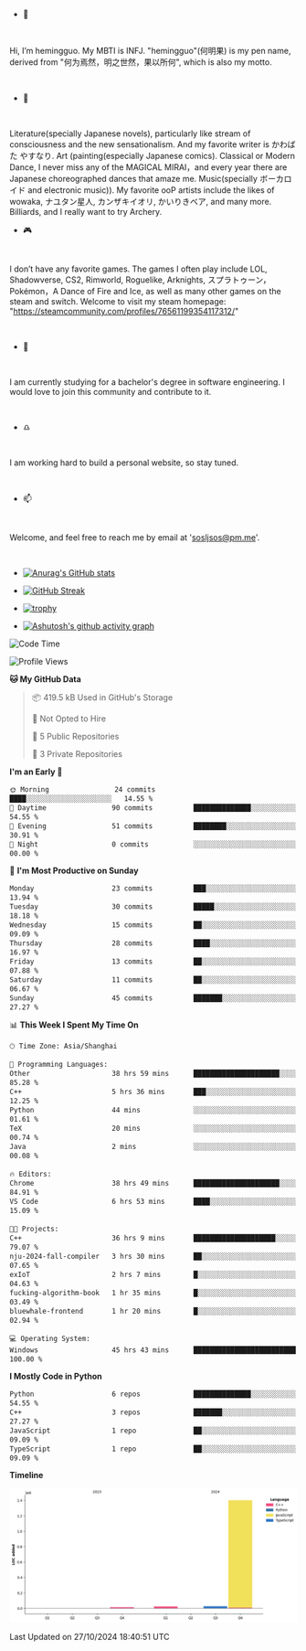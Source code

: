 - 👋
  
<br>

Hi, I’m hemingguo. My MBTI is INFJ. "hemingguo"(何明果) is my pen name, derived from "何为焉然，明之世然，果以所何", which is also my motto.

<br>

- 🎨
  
<br>

Literature(specially Japanese novels), particularly like stream of consciousness and the new sensationalism. And my favorite writer is かわばた やすなり.
Art (painting(especially Japanese comics).
Classical or Modern Dance, I never miss any of the MAGICAL MIRAI，and every year there are Japanese choreographed dances that amaze me.
Music(specially ボーカロイド and electronic music)). My favorite ooP artists include the likes of wowaka, ナユタン星人, カンザキイオリ, かいりきベア, and many more.
Billiards, and I really want to try Archery.
<br>

- 🎮 

<br>

I don’t have any favorite games. The games I often play include LOL, Shadowverse, CS2, Rimworld, Roguelike, Arknights, スプラトゥーン，Pokémon，A Dance of Fire and Ice, as well as many other games on the steam and switch. Welcome to visit my steam homepage: "https://steamcommunity.com/profiles/76561199354117312/"

<br>

- 🌱

  
<br>

I am currently studying for a bachelor's degree in software engineering. I would love to join this community and contribute to it.

<br>

- ♎ 

<br>

I am working hard to build a personal website, so stay tuned.

<br>

- 📫 

<br>

Welcome, and feel free to reach me by email at 'sosljsos@pm.me'.

<br>

- [![Anurag's GitHub stats](https://github-readme-stats.vercel.app/api?username=hemingguo&show_icons=true&count_private=true&theme=aura&hide_border=true&icon_color=FF4500&text_color=76EE00)](https://github.com/anuraghazra/github-readme-stats)
  
- [![GitHub Streak](https://github-readme-streak-stats.herokuapp.com/?user=hemingguo&hide_border=true&theme=tokyonight)](https://git.io/streak-stats)
  
- [![trophy](https://github-profile-trophy.vercel.app/?username=hemingguo&theme=dracula)](https://github.com/ryo-ma/github-profile-trophy)
- [![Ashutosh's github activity graph](https://github-readme-activity-graph.vercel.app/graph?username=hemingguo&theme=tokyo-night&hide_border=true)](https://github.com/ashutosh00710/github-readme-activity-graph)
<!--START_SECTION:waka-->
![Code Time](http://img.shields.io/badge/Code%20Time-1%2C482%20hrs%2015%20mins-blue)

![Profile Views](http://img.shields.io/badge/Profile%20Views-2-blue)

**🐱 My GitHub Data** 

> 📦 419.5 kB Used in GitHub's Storage 
 > 
> 🚫 Not Opted to Hire
 > 
> 📜 5 Public Repositories 
 > 
> 🔑 3 Private Repositories 
 > 
**I'm an Early 🐤** 

```text
🌞 Morning                24 commits          ████░░░░░░░░░░░░░░░░░░░░░   14.55 % 
🌆 Daytime                90 commits          ██████████████░░░░░░░░░░░   54.55 % 
🌃 Evening                51 commits          ████████░░░░░░░░░░░░░░░░░   30.91 % 
🌙 Night                  0 commits           ░░░░░░░░░░░░░░░░░░░░░░░░░   00.00 % 
```
📅 **I'm Most Productive on Sunday** 

```text
Monday                   23 commits          ███░░░░░░░░░░░░░░░░░░░░░░   13.94 % 
Tuesday                  30 commits          █████░░░░░░░░░░░░░░░░░░░░   18.18 % 
Wednesday                15 commits          ██░░░░░░░░░░░░░░░░░░░░░░░   09.09 % 
Thursday                 28 commits          ████░░░░░░░░░░░░░░░░░░░░░   16.97 % 
Friday                   13 commits          ██░░░░░░░░░░░░░░░░░░░░░░░   07.88 % 
Saturday                 11 commits          ██░░░░░░░░░░░░░░░░░░░░░░░   06.67 % 
Sunday                   45 commits          ███████░░░░░░░░░░░░░░░░░░   27.27 % 
```


📊 **This Week I Spent My Time On** 

```text
🕑︎ Time Zone: Asia/Shanghai

💬 Programming Languages: 
Other                    38 hrs 59 mins      █████████████████████░░░░   85.28 % 
C++                      5 hrs 36 mins       ███░░░░░░░░░░░░░░░░░░░░░░   12.25 % 
Python                   44 mins             ░░░░░░░░░░░░░░░░░░░░░░░░░   01.61 % 
TeX                      20 mins             ░░░░░░░░░░░░░░░░░░░░░░░░░   00.74 % 
Java                     2 mins              ░░░░░░░░░░░░░░░░░░░░░░░░░   00.08 % 

🔥 Editors: 
Chrome                   38 hrs 49 mins      █████████████████████░░░░   84.91 % 
VS Code                  6 hrs 53 mins       ████░░░░░░░░░░░░░░░░░░░░░   15.09 % 

🐱‍💻 Projects: 
C++                      36 hrs 9 mins       ████████████████████░░░░░   79.07 % 
nju-2024-fall-compiler   3 hrs 30 mins       ██░░░░░░░░░░░░░░░░░░░░░░░   07.65 % 
exIoT                    2 hrs 7 mins        █░░░░░░░░░░░░░░░░░░░░░░░░   04.63 % 
fucking-algorithm-book   1 hr 35 mins        █░░░░░░░░░░░░░░░░░░░░░░░░   03.49 % 
bluewhale-frontend       1 hr 20 mins        █░░░░░░░░░░░░░░░░░░░░░░░░   02.94 % 

💻 Operating System: 
Windows                  45 hrs 43 mins      █████████████████████████   100.00 % 
```

**I Mostly Code in Python** 

```text
Python                   6 repos             ██████████████░░░░░░░░░░░   54.55 % 
C++                      3 repos             ███████░░░░░░░░░░░░░░░░░░   27.27 % 
JavaScript               1 repo              ██░░░░░░░░░░░░░░░░░░░░░░░   09.09 % 
TypeScript               1 repo              ██░░░░░░░░░░░░░░░░░░░░░░░   09.09 % 
```



**Timeline**

![Lines of Code chart](https://raw.githubusercontent.com/hemingguo/hemingguo/main/assets/bar_graph.png)


 Last Updated on 27/10/2024 18:40:51 UTC
<!--END_SECTION:waka-->
<!---
hemingguo/hemingguo is a ✨ special ✨ repository because its `README.md` (this file) appears on your GitHub profile.
You can click the Preview link to take a look at your changes.
--->
